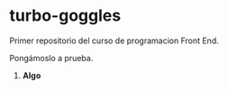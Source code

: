 # turbo-goggles
Primer repositorio del curso de programacion Front End.

Pongámoslo a prueba.
1. **Algo**
